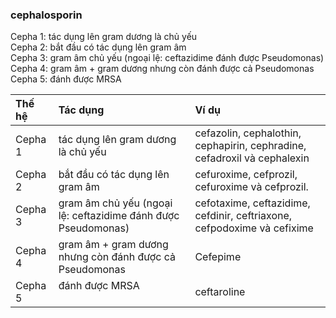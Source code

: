 ### cephalosporin  
Cepha 1: tác dụng lên gram dương là chủ yếu  
Cepha 2: bắt đầu có tác dụng lên gram âm  
Cepha 3: gram âm chủ yếu (ngoại lệ: ceftazidime đánh được Pseudomonas)  
Cepha 4: gram âm + gram dương nhưng còn đánh được cả Pseudomonas  
Cepha 5: đánh được MRSA  
  
| Thế hệ | Tác dụng                                                          | Ví dụ                                                                  |  
|:---------|:--------------------------------------------------------------------|:-------------------------------------------------------------------------|  
| Cepha 1  | tác dụng lên gram dương là chủ yếu                             | cefazolin, cephalothin, cephapirin, cephradine, cefadroxil và cephalexin |  
| Cepha 2  | bắt đầu có tác dụng lên gram âm                                | cefuroxime, cefprozil, cefuroxime và cefprozil.                          |  
| Cepha 3  | gram âm chủ yếu (ngoại lệ: ceftazidime đánh được Pseudomonas) | cefotaxime, ceftazidime, cefdinir, ceftriaxone, cefpodoxime và cefixime  |  
| Cepha 4  | gram âm + gram dương nhưng còn đánh được cả Pseudomonas         | Cefepime                                                                 |  
| Cepha 5  | <div>đánh được MRSA</div><div><br></div>                          | ceftaroline&nbsp;                                                        |    
